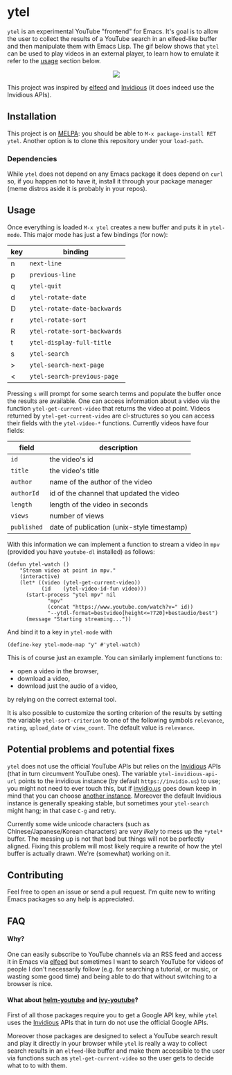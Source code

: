 # ytel
`ytel` is an experimental YouTube "frontend" for Emacs. It's goal is to allow the user to collect the results of a YouTube search in an elfeed-like buffer and then manipulate them with Emacs Lisp. The gif below shows that `ytel` can be used to play videos in an external player, to learn how to emulate it refer to the [usage](#usage) section below.

<p align="center">
  <img src="https://github.com/gRastello/ytel/blob/master/pic/demonstration.gif">
</p>

This project was inspired by [elfeed](https://github.com/skeeto/elfeed/) and [Invidious](https://github.com/omarroth/invidious) (it does indeed use the Invidious APIs).

## Installation
This project is on [MELPA](https://melpa.org/): you should be able to `M-x package-install RET ytel`. Another option is to clone this repository under your `load-path`.

### Dependencies
While `ytel` does not depend on any Emacs package it does depend on `curl` so, if you happen not to have it, install it through your package manager (meme distros aside it is probably in your repos).

## Usage
Once everything is loaded `M-x ytel` creates a new buffer and puts it in `ytel-mode`. This major mode has just a few bindings (for now):

| key          | binding                      |
|--------------|------------------------------|
| <key>n</key> | `next-line`                  |
| <key>p</key> | `previous-line`              |
| <key>q</key> | `ytel-quit`                  |
| <key>d</key> | `ytel-rotate-date`           |
| <key>D</key> | `ytel-rotate-date-backwards` |
| <key>r</key> | `ytel-rotate-sort`           |
| <key>R</key> | `ytel-rotate-sort-backwards` |
| <key>t</key> | `ytel-display-full-title`    |
| <key>s</key> | `ytel-search`                |
| <key>></key> | `ytel-search-next-page`      |
| <key><</key> | `ytel-search-previous-page`  |

Pressing `s` will prompt for some search terms and populate the buffer once the results are available. One can access information about a video via the function `ytel-get-current-video` that returns the video at point. Videos returned by `ytel-get-current-video` are cl-structures so you can access their fields with the `ytel-video-*` functions. Currently videos have four fields:

| field       | description                                |
|-------------|--------------------------------------------|
| `id`        | the video's id                             |
| `title`     | the video's title                          |
| `author`    | name of the author of the video            |
| `authorId`  | id of the channel that updated the video   |
| `length`    | length of the video in seconds             |
| `views`     | number of views                            |
| `published` | date of publication (unix-style timestamp) |

With this information we can implement a function to stream a video in `mpv` (provided you have `youtube-dl` installed) as follows:
```elisp
(defun ytel-watch ()
    "Stream video at point in mpv."
    (interactive)
    (let* ((video (ytel-get-current-video))
     	   (id    (ytel-video-id-fun video)))
      (start-process "ytel mpv" nil
		     "mpv"
		     (concat "https://www.youtube.com/watch?v=" id))
		     "--ytdl-format=bestvideo[height<=?720]+bestaudio/best")
      (message "Starting streaming..."))
```

And bind it to a key in `ytel-mode` with
```elisp
(define-key ytel-mode-map "y" #'ytel-watch)
```

This is of course just an example. You can similarly implement functions to:
- open a video in the browser,
- download a video,
- download just the audio of a video,

by relying on the correct external tool.

It is also possible to customize the sorting criterion of the results by setting the variable `ytel-sort-criterion` to one of the following symbols `relevance`, `rating`, `upload_date` or `view_count`.
The default value is `relevance`.

## Potential problems and potential fixes
`ytel` does not use the official YouTube APIs but relies on the [Invidious](https://github.com/omarroth/invidious) APIs (that in turn circumvent YouTube ones). The variable `ytel-invidious-api-url` points to the invidious instance (by default `https://invidio.us`) to use; you might not need to ever touch this, but if [invidio.us](https://invidio.us) goes down keep in mind that you can choose [another instance](https://github.com/omarroth/invidious#invidious-instances). Moreover the default Invidious instance is generally speaking stable, but sometimes your `ytel-search` might hang; in that case `C-g` and retry.

Currently some wide unicode characters (such as Chinese/Japanese/Korean characters) are *very likely* to mess up the `*ytel*` buffer. The messing up is not that bad but things will not be perfectly aligned. Fixing this problem will most likely require a rewrite of how the ytel buffer is actually drawn. We're (somewhat) working on it.

## Contributing
Feel free to open an issue or send a pull request. I'm quite new to writing Emacs packages so any help is appreciated.

## FAQ

#### Why?
One can easily subscribe to YouTube channels via an RSS feed and access it in Emacs via [elfeed](https://github.com/skeeto/elfeed/) but sometimes I want to search YouTube for videos of people I don't necessarily follow (e.g. for searching a tutorial, or music, or wasting some good time) and being able to do that without switching to a browser is nice.

#### What about [helm-youtube](https://github.com/maximus12793/helm-youtube) and [ivy-youtube](https://github.com/squiter/ivy-youtube)?
First of all those packages require you to get a Google API key, while `ytel` uses the [Invidious](https://github.com/omarroth/invidious) APIs that in turn do not use the official Google APIs.

Moreover those packages are designed to select a YouTube search result and play it directly in your browser while `ytel` is really a way to collect search results in an `elfeed`-like buffer and make them accessible to the user via functions such as `ytel-get-current-video` so the user gets to decide what to to with them.
